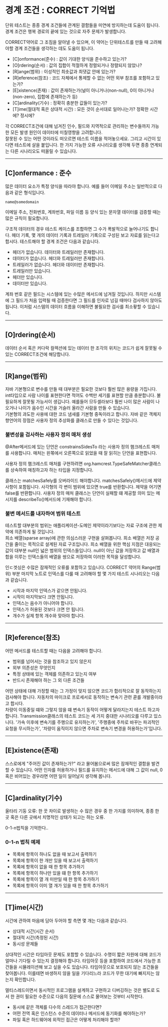 # 경계 조건 : CORRECT 기억법

단위 테스트는 종종 경계 조건들에 관계된 결함들을 미연에 방지하는데 도움이 됩니다. 경계 조건은 행복 경로의 끝에 있는 것으로 자주 문제가 발생합니다.

CORRECT약어로 그 조짐을 알아낼 수 있으며, 이 약어는 단위테스트를 만들 때 고려해야할 경계 조건들을 생각하는 데도 도움이 됩니다.

- [C]onformance(준수) : 값이 기대한 양식을 준수하고 있는가?
- [O]rdering(순서) : 값의 집합이 적절하게 정렬되거나 정렬되지 않았나?
- [R]ange(범위) : 이성적인 최솟값과 최댓값 안에 있는가?
- [R]eference(참조) : 코드 자체에서 통제할 수 없는 어떤 외부 참조를 포함하고 있는가?
- [E]xistence(존재) : 값이 존재하는가(널이 아니거나(non-null), 0이 아니거나(non-zero), 집합에 존재하는가 등)
- [C]ardinality(기수) : 정확히 충분한 값들이 있는가?
- [T]ime(절대적 혹은 상대적 시간) : 모든 것이 순서대로 일어나는가? 정확한 시간에? 정시에?

각 CORRECT조건에 대해 넘겨진 인수, 필드와 지역적으로 관리하는 변수들까지 가능한 모든 발생 원인이 데이터에 미칠영향을 고려합니다.  
잘못된 수 있는 어떤 것이라도 떠오르면 테스트 이름을 적어놓으세요. 그리고 시간이 있다면 테스트에 살을 붙입니다. 한 가지 가능한 오류 시나리오를 생각해 두면 종종 연계되는 다른 시나리오도 떠올릴 수 있습니다. 

---
## [C]onfermance : 준수

많은 데이터 요소가 특정 양식을 따라야 합니다. 예를 들어 이메일 주소는 일반적으로 다음과 같은 형식입니다.
```
name@somedomain
```
이메일 주소, 전화번호, 계좌번호, 파일 이름 등 양식 있는 문자열 데이터를 검증할 때는 많은 규칙이 필요합니다. 

구조적 데이터의 경우 테스트 케이스를 조합하면 그 수가 폭발적으로 늘어나기도 합니다.
헤더 기록, 몇 개의 데이터 기록과 트레일러 기록으로 구성된 보고 자료를 읽는다고 합시다.  테스트해야 할 경계 조건은 다음과 같습니다.
- 헤더가 없습니다. 데이터와 트레일러만 존재합니다.
- 데이터가 없습니다. 헤더와 트레일러만 존재합니다.
- 트레일러가 없습니다. 헤더와 데이터만 존재합니다.
- 트레일러만 있습니다.
- 헤더만 있습니다.
- 데이터만 있습니다. 

계좌 번호 같은 필드는 시스템에 있는 수많은 메서드에 넘겨질 것입니다. 하지만 시스템에 그 필드가 처음 입력될 때 검증한다면 그 필드를 인자로 넘길 때마다 검사하지 않아도 됩니다. 이처럼 시스템의 데이터 흐름을 이해하면 불필요한 검사를 최소홯할 수 있습니다. 

---
## [O]rdering(순서)

데이터 순서 혹은 커다락 컬렉션에 있는 데이터 한 조각의 위치는 코드가 쉽게 잘못될 수 있는 CORRECT조건에 해당합니다.

---
## [R]ange(범위)

자바 기본형으로 변수를 만들 때 대부분은 필요한 것보다 훨씬 많은 용량을 가집니다. int타입으로 사람 나이를 표현한다면 적어도 수백만 세기를 표현할 만큼 충분합니다. 불필요하게 잘못될 가능서이 생깁니다. 예를들어 므두셀라보다 훨씬 나이 많은 사람이 나오거나 나이가 음수인 시간을 거슬러 올라간 사람을 만들 수 있습니다.  
기본형의 과도한 사용에 대한 코드 냄새를 기본형 중독이라고 합니다. 자바 같은 객체지향언어의 장점은 사용자 정의 추상화를 클래스로 만들 수 있다는 것입니다. 


### 불변성을 검사하는 사용자 정의 매처 생성

@After메서드에 있는 단언은 constrainsSidesTo 라는 사용자 정의 햄크레스트 매처를 사용합니다. 매처는 왼쪾에서 오른쪽으로 읽었을 때 잘 읽히는 단언을 표현합니다.

사용자 정의 햄크레스트 매처를 구현하려면 org.hamcrest.TypeSafeMatcher클래스를 상속하여 매칭하고자 하는 타입을 지정합니다.

클래스는 matchesSafely를 오버라이드 해야합니다. matchesSafely()메서드에 제약 사항이 포함됩니다. 사각형의 각 변이 범위에 있으면 true를 반환합니다. 제약을 어기면 false를 반환합니다. 사용자 정의 매처 클래스는 단언이 실패할 떄 제공할 의미 있는 메시지를 describeTo()메서드에 기재해야 합니다.

### 불변 메서드를 내자하여 범위 테스트

테스트할 대부분의 범위는 애플리케이션-도메인 제약이라기보다는 자료 구조에 관한 제약에 의존하게 될 것입니다.  
희소 배열(sparse array)에 관한 의심스러운 구현을 살펴봅니다. 희소 배열은 저장 공간을 줄이는 목적으로 설계된 자료 구조입니다. 희소 배열을 위한 핵심 지점은 대응되는 값이 대부분 null인 넓은 범위의 인덱스들입니다. null이 아닌 값을 저장하고 값 배열과 합을 이루는 인덱스들의 배열을 쌍으로 저장하여 이러한 목적을 달성합니다.

인ㄷ겟싱은 수많은 잠재적인 오류를 포함하고 있습니다. CORRECT 약어의 Range(범위) 부분 마지막 노트로 인덱스를 다룰 때 고려해야 할 몇 가지 테스트 시나리오는 다음과 같습니다.
- 시작과 마지막 인덱스가 같으면 안됩니다.
- 시작이 마지막보다 크면 안됩니다.
- 인덱스는 음수가 아니어야 합니다.
- 인덱스가 허용된 것보다 크면 안 됩니다.
- 개수가 실제 항목 개수와 맞아야 합니다.

---
## [R]eference(참조)

어떤 메서드를 테스트할 때는 다음을 고려해야 합니다.
- 범위를 넘어서는 것을 참조하고 있지 않은지
- 외부 의존성은 무엇인지
- 특정 상태에 있는 객체를 의존하고 있는지 여부
- 반드시 존재해야 하는 그 외 다른 조건들

어떤 상태에 대해 가정할 때는 그 가정이 맞지 않으면 코드가 합리적으로 잘 동작하는지 검사해야 합니다. 자동차의 마이크로 프로세서로 동작하는 변속기 관련 콛를 개발중이라고 합시다.    
차량이 이동중일 떄와 그렇지 않을 떄 변속기 동작이 어떻게 달라지는지 테스트 하고자 합니다. Transmission클래스의 테스트 코드는 세 가지 중대한 시나리오를 다루고 있스니다. '가속 이후에 변속기를 주행으로 유지하는가', '주행중에 주차로 바꾸는 파괴적인 요청을 무시하는가', '차량이 움직이지 않으면 주차로 변속기 변경을 허용하는가'입니다.

---
## [E]xistence(존재)

스스로에게 "주어진 값이 존재하는가?" 라고 물어봄으로써 많은 잠재적인 결함을 발견할 수 있습니다. 어떤 인자를 허용하거나 필드를 유지하는 메서드에 대해 그 값이 null, 0 혹은 비어있는 경우라면 어떤 일이 일어날지 생각해 봅니다.

---
## [C]ardinality(기수)

울타리 기둥 오류: 한 끗 차이로 발생하는 수 많은 경우 중 한 가지를 의미하며, 종종 한 곳 혹은 다른 곳에서 치명적인 상태가 되고는 하는 오류.

0-1-n법칙을 기억한다.. 
### 0-1-n 법칙 예제
- 목록에 항목이 하나도 없을 때 보고서 출력하기
- 목록에 항목이 한 개만 있을 때 보고서 출력하기
- 목록에 항목이 없을 때 한 항목 추가하기
- 목록에 항목이 하나만 있을 떄 한 항목 추가하기
- 목록에 항목이 열 개 미만일 때 한 항목 추가하기
- 목록에 항목이 이미 열 개가 있을 때 한 항목 추가하기
--- 

## [T]ime(시간)

시간에 관하여 마음에 담아 두어야 할 측면 몇 개는 다음과 같습니다.
- 상대적 시간(시간 순서)
- 절대적 시간(측정된 시간)
- 동시성 문제들

상대적인 시간은 타임아웃 문제도 포함할 수 있습니다. 수명이 짧은 자원에 대해 코드가 얼마나 기다릴 수 있는지 결정해야 합니다. 타임아웃 등을 포함하여 코드에서 가능한 조건들을 시뮬레이션해 보고 싶을 수도 있습니다. 타임아웃으로 보호되지 않는 조건들을 찾아봅니다. 이를테면 바생하지 않을 일을 기다리느라 코드가 무한 대기에 빠지지는 않는지 확인합니다.

멀티스레드이면서 동시적인 프로그램을 설계하고 구현하고 디버깅하는 것은 별도로 도서 한 권이 필요한 수준으로 다음의 질문에 스스로 물어보는 것부터 시작한다.

- 동시에 같은 객체를 다수의 스레드가 접근한다면?
- 어떤 전역 혹은 인스턴스 수준의 데이터나 메서드에 동기화를 해야하는가?
- 파일 혹은 하드웨어에 외적인 접근은 어떻게 처리해야 할까?



